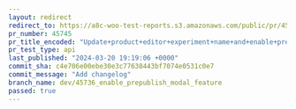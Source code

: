 ```yaml
---
layout: redirect
redirect_to: https://a8c-woo-test-reports.s3.amazonaws.com/public/pr/45745/api/index.html
pr_number: 45745
pr_title_encoded: "Update+product+editor+experiment+name+and+enable+pre-publish+panel+by+default"
pr_test_type: api
last_published: "2024-03-20 19:19:06 +0000"
commit_sha: c4e706e00ebe30e3c77638443bf7074e0531c0e7
commit_message: "Add changelog"
branch_name: dev/45736_enable_prepublish_modal_feature
passed: true
---
```

